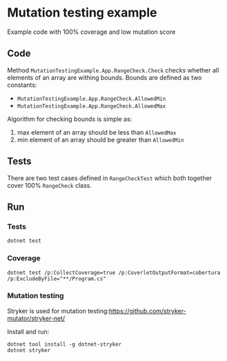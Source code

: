 # Mutation testing example

Example code with 100% coverage and low mutation score

## Code
Method `MutationTestingExample.App.RangeCheck.Check`
checks whether all elements of an array are withing
bounds. Bounds are defined as two constants:
 - `MutationTestingExample.App.RangeCheck.AllowedMin`
 - `MutationTestingExample.App.RangeCheck.AllowedMax`

Algorithm for checking bounds is simple as:
1. max element of an array should be less than `AllowedMax`
2. min element of an array should be greater than `AllowedMin`

## Tests
There are two test cases defined in `RangeCheckTest` which
both together cover 100% `RangeCheck` class.

## Run

### Tests
```shell
dotnet test
```

### Coverage
```shell
dotnet test /p:CollectCoverage=true /p:CoverletOutputFormat=cobertura /p:ExcludeByFile="**/Program.cs"
```

### Mutation testing
Stryker is used for mutation testing:https://github.com/stryker-mutator/stryker-net/

Install and run:
```shell
dotnet tool install -g dotnet-stryker
dotnet stryker
```